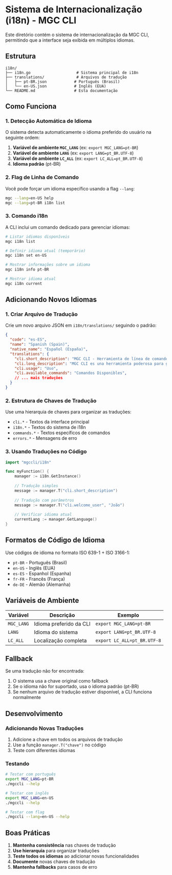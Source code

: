 # Sistema de Internacionalização (i18n) - MGC CLI

Este diretório contém o sistema de internacionalização da MGC CLI, permitindo que a interface seja exibida em múltiplos idiomas.

## Estrutura

```
i18n/
├── i18n.go                    # Sistema principal de i18n
├── translations/              # Arquivos de tradução
│   ├── pt-BR.json            # Português (Brasil)
│   └── en-US.json            # Inglês (EUA)
└── README.md                 # Esta documentação
```

## Como Funciona

### 1. Detecção Automática de Idioma

O sistema detecta automaticamente o idioma preferido do usuário na seguinte ordem:

1. **Variável de ambiente `MGC_LANG`** (ex: `export MGC_LANG=pt-BR`)
2. **Variável de ambiente `LANG`** (ex: `export LANG=pt_BR.UTF-8`)
3. **Variável de ambiente `LC_ALL`** (ex: `export LC_ALL=pt_BR.UTF-8`)
4. **Idioma padrão** (pt-BR)

### 2. Flag de Linha de Comando

Você pode forçar um idioma específico usando a flag `--lang`:

```bash
mgc --lang=en-US help
mgc --lang=pt-BR i18n list
```

### 3. Comando i18n

A CLI inclui um comando dedicado para gerenciar idiomas:

```bash
# Listar idiomas disponíveis
mgc i18n list

# Definir idioma atual (temporário)
mgc i18n set en-US

# Mostrar informações sobre um idioma
mgc i18n info pt-BR

# Mostrar idioma atual
mgc i18n current
```

## Adicionando Novos Idiomas

### 1. Criar Arquivo de Tradução

Crie um novo arquivo JSON em `i18n/translations/` seguindo o padrão:

```json
{
  "code": "es-ES",
  "name": "Spanish (Spain)",
  "native_name": "Español (España)",
  "translations": {
    "cli.short_description": "MGC CLI - Herramienta de línea de comandos para Magalu Cloud",
    "cli.long_description": "MGC CLI es una herramienta poderosa para gestionar recursos en Magalu Cloud.",
    "cli.usage": "Uso",
    "cli.available_commands": "Comandos Disponibles",
    // ... mais traduções
  }
}
```

### 2. Estrutura de Chaves de Tradução

Use uma hierarquia de chaves para organizar as traduções:

- `cli.*` - Textos da interface principal
- `i18n.*` - Textos do sistema de i18n
- `commands.*` - Textos específicos de comandos
- `errors.*` - Mensagens de erro

### 3. Usando Traduções no Código

```go
import "mgccli/i18n"

func myFunction() {
    manager := i18n.GetInstance()
    
    // Tradução simples
    message := manager.T("cli.short_description")
    
    // Tradução com parâmetros
    message := manager.T("cli.welcome_user", "João")
    
    // Verificar idioma atual
    currentLang := manager.GetLanguage()
}
```

## Formatos de Código de Idioma

Use códigos de idioma no formato ISO 639-1 + ISO 3166-1:

- `pt-BR` - Português (Brasil)
- `en-US` - Inglês (EUA)
- `es-ES` - Espanhol (Espanha)
- `fr-FR` - Francês (França)
- `de-DE` - Alemão (Alemanha)

## Variáveis de Ambiente

| Variável | Descrição | Exemplo |
|----------|-----------|---------|
| `MGC_LANG` | Idioma preferido da CLI | `export MGC_LANG=pt-BR` |
| `LANG` | Idioma do sistema | `export LANG=pt_BR.UTF-8` |
| `LC_ALL` | Localização completa | `export LC_ALL=pt_BR.UTF-8` |

## Fallback

Se uma tradução não for encontrada:

1. O sistema usa a chave original como fallback
2. Se o idioma não for suportado, usa o idioma padrão (pt-BR)
3. Se nenhum arquivo de tradução estiver disponível, a CLI funciona normalmente

## Desenvolvimento

### Adicionando Novas Traduções

1. Adicione a chave em todos os arquivos de tradução
2. Use a função `manager.T("chave")` no código
3. Teste com diferentes idiomas

### Testando

```bash
# Testar com português
export MGC_LANG=pt-BR
./mgccli --help

# Testar com inglês
export MGC_LANG=en-US
./mgccli --help

# Testar com flag
./mgccli --lang=en-US --help
```

## Boas Práticas

1. **Mantenha consistência** nas chaves de tradução
2. **Use hierarquia** para organizar traduções
3. **Teste todos os idiomas** ao adicionar novas funcionalidades
4. **Documente** novas chaves de tradução
5. **Mantenha fallbacks** para casos de erro 